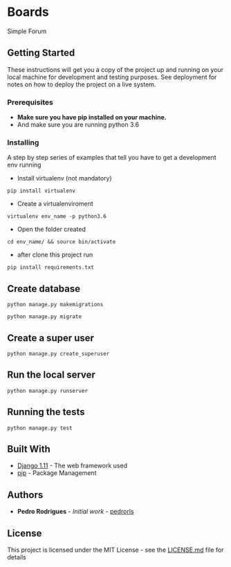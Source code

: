 # Boards

Simple Forum

## Getting Started

These instructions will get you a copy of the project up and running on your local machine for development and testing purposes. See deployment for notes on how to deploy the project on a live system.

### Prerequisites

* **Make sure you have pip installed on your machine.**
* And make sure you are running python 3.6

### Installing

A step by step series of examples that tell you have to get a development env running

* Install virtualenv (not mandatory)

```
pip install virtualenv
```

* Create a virtualenviroment  

```
virtualenv env_name -p python3.6
```

* Open the folder created  

```
cd env_name/ && source bin/activate
```

* after clone this project run

```
pip install requirements.txt
```

## Create database

```
python manage.py makemigrations
```
```
python manage.py migrate
```

## Create a super user

```
python manage.py create_superuser
```

## Run the local server

```
python manage.py runserver
```

## Running the tests

```
python manage.py test
```

## Built With

* [Django 1.11](https://www.djangoproject.com/) - The web framework used
* [pip](https://pypi.python.org/pypi/pip) - Package Management

## Authors

* **Pedro Rodrigues** - *Initial work* - [pedrorls](https://github.com/pedrorls)

## License

This project is licensed under the MIT License - see the [LICENSE.md](LICENSE.md) file for details
